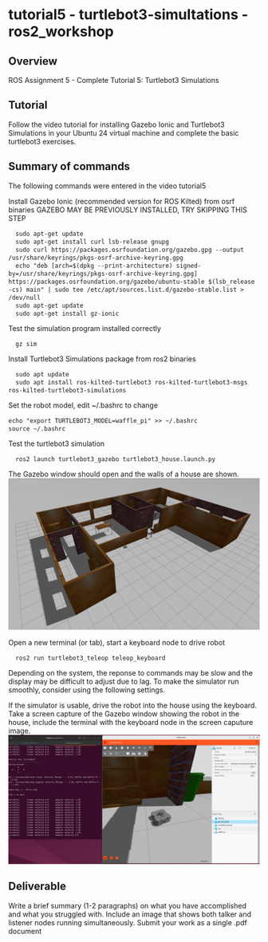 # tutorial5 - turtlebot3-simultations - ros2_workshop

## Overview
ROS Assignment 5 - Complete Tutorial 5: Turtlebot3 Simulations 

## Tutorial
Follow the video tutorial for installing Gazebo Ionic and Turtlebot3 Simulations in your Ubuntu 24 virtual machine and complete the basic turtlebot3 exercises.

## Summary of commands
The following commands were entered in the video tutorial5 

Install Gazebo Ionic (recommended version for ROS Kilted) from osrf binaries
GAZEBO MAY BE PREVIOUSLY INSTALLED, TRY SKIPPING THIS STEP
```
  sudo apt-get update
  sudo apt-get install curl lsb-release gnupg
  sudo curl https://packages.osrfoundation.org/gazebo.gpg --output /usr/share/keyrings/pkgs-osrf-archive-keyring.gpg
  echo "deb [arch=$(dpkg --print-architecture) signed-by=/usr/share/keyrings/pkgs-osrf-archive-keyring.gpg] https://packages.osrfoundation.org/gazebo/ubuntu-stable $(lsb_release -cs) main" | sudo tee /etc/apt/sources.list.d/gazebo-stable.list > /dev/null
  sudo apt-get update
  sudo apt-get install gz-ionic
```
Test the simulation program installed correctly
```
  gz sim
```

Install Turtlebot3 Simulations package from ros2 binaries
```
  sudo apt update
  sudo apt install ros-kilted-turtlebot3 ros-kilted-turtlebot3-msgs ros-kilted-turtlebot3-simulations
```
Set the robot model, edit ~/.bashrc to change
```
echo "export TURTLEBOT3_MODEL=waffle_pi" >> ~/.bashrc
source ~/.bashrc
```

Test the turtlebot3 simulation 
```
  ros2 launch turtlebot3_gazebo turtlebot3_house.launch.py
```
The Gazebo window should open and the walls of a house are shown.
![tutorial5-turtlebot3-simulations](images/tutorial5-figure1.png) 

Open a new terminal (or tab), start a keyboard node to drive robot
```
  ros2 run turtlebot3_teleop teleop_keyboard
```

Depending on the system, the reponse to commands may be slow and the display may be difficult to adjust due to lag. To make the simulator run smoothly, consider using the following settings.

If the simulator is usable, drive the robot into the house using the keyboard. Take a screen capture of the Gazebo window showing the robot in the house, include the terminal with the keyboard node in the screen caputure image. 
![tutorial5-turtlebot3-simulations](images/tutorial5-figure2.png) 

## Deliverable 
Write a brief summary (1-2 paragraphs) on what you have accomplished and what you struggled with. Include an image that shows both talker and listener nodes running simultaneously. Submit your work as a single .pdf document
